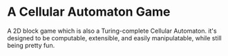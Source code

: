 # A Cellular Automaton Game 

A 2D block game which is also a Turing-complete Cellular Automaton. 
it's designed to be computable, extensible, and easily manipulatable, while still being pretty fun.
